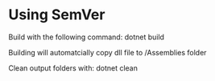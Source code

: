 # Using SemVer

Build with the following command:
    dotnet build

Building will automatcially copy dll file to /Assemblies folder

Clean output folders with:
    dotnet clean
